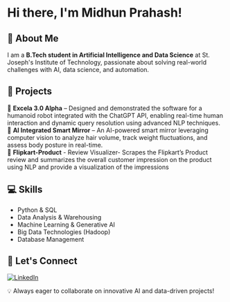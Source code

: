# Hi there, I'm Midhun Prahash! 

## 🚀 About Me
I am a **B.Tech student in Artificial Intelligence and Data Science** at St. Joseph's Institute of Technology, passionate about solving real-world challenges with AI, data science, and automation.

## 📌 Projects
🔹 **Excela 3.0 Alpha** – Designed and demonstrated the software for a humanoid robot integrated with the ChatGPT API, enabling real-time human interaction and dynamic query resolution using advanced NLP techniques.  
🔹 **AI Integrated Smart Mirror** – An AI-powered smart mirror leveraging computer vision to analyze hair volume, track weight fluctuations, and assess body posture in real-time.  
🔹 **Flipkart-Product** - Review Visualizer- Scrapes the Flipkart’s Product review and summarizes the overall customer
impression on the product using NLP and provide a visualization of the impressions  

## 💻 Skills
- Python & SQL
- Data Analysis & Warehousing
- Machine Learning & Generative AI
- Big Data Technologies (Hadoop)
- Database Management

## 📢 Let's Connect
[![LinkedIn](https://img.shields.io/badge/LinkedIn-0A66C2?style=for-the-badge&logo=linkedin&logoColor=white)](linkedin.com/in/midhun-prahash-14ab24292)  

💡 Always eager to collaborate on innovative AI and data-driven projects!

